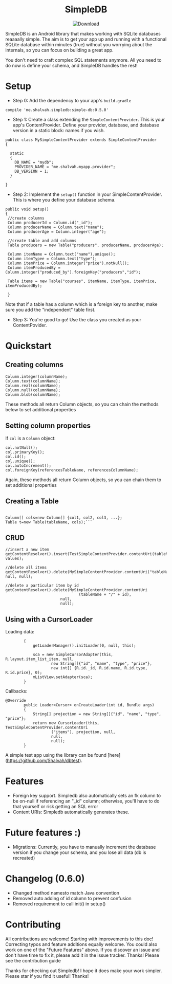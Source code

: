 <h1  align="center" >SimpleDB</h1>

<p align="center" ><a href="https://bintray.com/shalvah/maven/simple-db/_latestVersion" ><img src="https://api.bintray.com/packages/shalvah/maven/simple-db/images/download.svg" alt="Download"></a></p>

SimpleDB is an Android library that makes working with SQLite databases reaaaally simple. The aim is to get your app up and running with a functional SQLite database within minutes (true) without you worrying about the internals, so you can focus on building a great app.

You don't need to craft complex SQL statements anymore. All you need to do now is define your schema, and SimpleDB handles the rest!

# Setup
* Step 0: Add the dependency to your app's `build.gradle`
```
compile 'me.shalvah.simpledb:simple-db:0.5.0'
```

* Step 1: Create a class extending the `SimpleContentProvider`. This is your app's
ContentProvider. Define your provider, database, and database version in a static block:
names if you wish.
```
public class MySimpleContentProvider extends SimpleContentProvider
{

  static
  {
    DB_NAME = "mydb";
    PROVIDER_NAME = "me.shalvah.myapp.provider";
    DB_VERSION = 1;
  }

}
```

* Step 2: Implement the `setup()` function in your SimpleContentProvider. This is where you define your database schema.

```
public void setup()
{
 //create columns
 Column producerId = Column.id("_id");
 Column producerName = Column.text("name");
 Column producerAge = Column.integer("age");

 //create table and add columns
 Table producers = new Table("producers", producerName, producerAge);

 Column itemName = Column.text("name").unique();
 Column itemTypee = Column.text("type");
 Column itemPrice = Column.integer("price").notNull();
 Column itemProducedBy = Column.integer("produced_by").foreignKey("producers","id");

 Table items = new Table("courses", itemName, itemType, itemPrice, itemProducedBy);

 }
```
Note that if a table has a column which is a foreign key to another, make sure you add the "independent" table first.

* Step 3: You're good to go! Use the class you created as your ContentPovider.

# Quickstart
## Creating columns
```
Column.integer(columnName);
Column.text(columnName);
Column.real(columnName);
Column.null(columnName);
Column.blob(columnName);
```
These methods all return Column objects, so you can chain the methods below to set additional properties

## Setting column properties
If `col` is a `Column` object:
```
col.notNull();
col.primaryKey();
col.id();
col.unique();
col.autoIncrement();
col.foreignKey(referencesTableName, referencesColumnName);
```
Again, these methods all return Column objects, so you can chain them to set additional properties

## Creating a Table
```Table t=new Table(tableName, col1, col2, col3, ...);

Column[] cols=new Column[] {col1, col2, col3, ...};
Table t=new Table(tableName, cols);```
```

## CRUD
```
//insert a new item
getContentResolver().insert(TestSimpleContentProvider.contentUri(tableName), values);

//delete all items
getContentResolver().delete(MySimpleContentProvider.contentUri("tableName"), null, null);

//delete a particular item by id
getContentResolver().delete(MySimpleContentProvider.contentUri
                                (tableName + "/" + id),
                        null,
                        null);
```

## Using with a CursorLoader
Loading data:
```private void fillData()
        {
            getLoaderManager().initLoader(0, null, this);

            sca = new SimpleCursorAdapter(this, R.layout.item_list_item, null,
                    new String[]{"id", "name", "type", "price"},
                    new int[] {R.id._id, R.id.name, R.id.type, R.id.price}, 0);
            mListView.setAdapter(sca);
        }
```

Callbacks:
```
@Override
        public Loader<Cursor> onCreateLoader(int id, Bundle args)
        {
            String[] projection = new String[]{"id", "name", "type", "price"};
            return new CursorLoader(this, TestSimpleContentProvider.contentUri
                    ("items"), projection, null,
                    null,
                    null);
        }
```

A simple test app using the library can be found [here] (https://github.com/Shalvah/dbtest).

# Features
* Foreign key support. Simpledb also automatically sets an fk column to be on-null if referencing an "_id" column; otherwise, you'll have to do that yourself or risk getting an SQL error
* Content URIs: Simpledb automatically generates these. 

# Future features :)
* Migrations: Currently, you have to manually increment the database version if you change your
schema, and you lose all data (db is recreated)

# Changelog (0.6.0)
- Changed method namesto match Java convention
- Removed auto adding of id column to prevent confusion
- Removed requirement to call init() in setup()

# Contributing
All contributions are welcome! Starting with improvements to this doc! Correcting typos and feature additions equally welcome. You could also work on one of the "Future Features" above. 
If you discover an issue and don't have time to fix it, please add it in the issue tracker. Thanks!
Please see the contribution guide

Thanks for checking out Simpledb! I hope it does make your work simpler.
Please star if you find it useful! Thanks!

